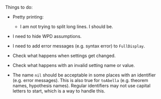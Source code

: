 
Things to do:
* Pretty printing:
  - I am not trying to split long lines.  I should be.
* I need to hide WPD assumptions.
* I need to add error messages (e.g. syntax error) to `FullDisplay`.
* Check what happens when settings get changed.
* Check what happens with an invalid setting name or value.

* The name `nil` should be acceptable in some places with an
  identifier (e.g. error messages).  This is also true for `toAbella`
  (e.g. theorem names, hypothesis names).  Regular identifiers may not
  use capital letters to start, which is a way to handle this.

